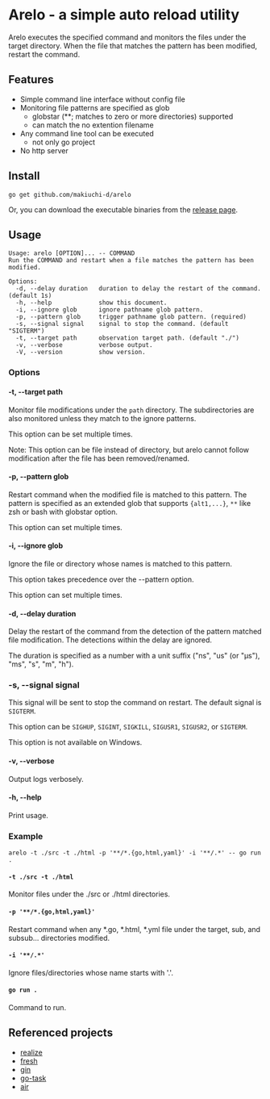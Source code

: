 # Arelo - a simple auto reload utility

Arelo executes the specified command and monitors the files under the target directory.
When the file that matches the pattern has been modified, restart the command.

## Features

 - Simple command line interface without config file
 - Monitoring file patterns are specified as glob
   - globstar (**; matches to zero or more directories) supported
   - can match the no extention filename
 - Any command line tool can be executed
   - not only go project
 - No http server

## Install

```
go get github.com/makiuchi-d/arelo
```

Or, you can download the executable binaries from the [release page](https://github.com/makiuchi-d/arelo/releases).

## Usage

```
Usage: arelo [OPTION]... -- COMMAND
Run the COMMAND and restart when a file matches the pattern has been modified.

Options:
  -d, --delay duration   duration to delay the restart of the command. (default 1s)
  -h, --help             show this document.
  -i, --ignore glob      ignore pathname glob pattern.
  -p, --pattern glob     trigger pathname glob pattern. (required)
  -s, --signal signal    signal to stop the command. (default "SIGTERM")
  -t, --target path      observation target path. (default "./")
  -v, --verbose          verbose output.
  -V, --version          show version.
```

### Options

#### -t, --target path

Monitor file modifications under the `path` directory.
The subdirectories are also monitored unless they match to the ignore patterns.

This option can be set multiple times.

Note:
This option can be file instead of directory, 
but arelo cannot follow modification after the file has been removed/renamed.

#### -p, --pattern glob

Restart command when the modified file is matched to this pattern.
The pattern is specified as an extended glob
that supports `{alt1,...}`, `**` like zsh or bash with globstar option.

This option can set multiple times.

#### -i, --ignore glob

Ignore the file or directory whose names is matched to this pattern.

This option takes precedence over the --pattern option.

This option can set multiple times.


#### -d, --delay duration

Delay the restart of the command from the detection of the pattern matched file modification.
The detections within the delay are ignored.

The duration is specified as a number with a unit suffix ("ns", "us" (or "µs"), "ms", "s", "m", "h").

### -s, --signal signal

This signal will be sent to stop the command on restart.
The default signal is `SIGTERM`.

This option can be `SIGHUP`, `SIGINT`, `SIGKILL`, `SIGUSR1`, `SIGUSR2`, or `SIGTERM`.

This option is not available on Windows.

#### -v, --verbose

Output logs verbosely.

#### -h, --help

Print usage.

### Example

```
arelo -t ./src -t ./html -p '**/*.{go,html,yaml}' -i '**/.*' -- go run .
```

####  `-t ./src -t ./html`

Monitor files under the ./src or ./html directories.

#### `-p '**/*.{go,html,yaml}'`

Restart command when any *.go, *.html, *.yml file under the target, sub, and subsub... directories modified.

#### `-i '**/.*'`

Ignore files/directories whose name starts with '.'.

#### `go run .`

Command to run.

## Referenced projects

 - [realize](https://github.com/oxequa/realize)
 - [fresh](https://github.com/gravityblast/fresh)
 - [gin](https://github.com/codegangsta/gin)
 - [go-task](https://github.com/go-task/task)
 - [air](https://github.com/cosmtrek/air)
